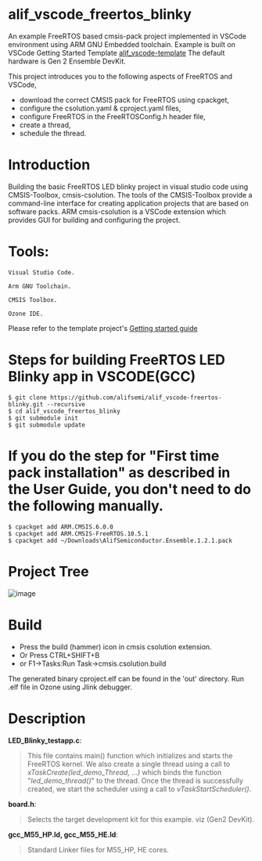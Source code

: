 # alif_vscode_freertos_blinky
An example FreeRTOS based cmsis-pack project implemented in VSCode environment using ARM GNU Embedded toolchain.
Example is built on VSCode Getting Started Template [alif_vscode-template](https://github.com/alifsemi/alif_vscode-template)
The default hardware is Gen 2 Ensemble DevKit.

This project introduces you to the following aspects of FreeRTOS and VSCode,
- download the correct CMSIS pack for FreeRTOS using cpackget,
- configure the csolution.yaml & cproject.yaml files,
- configure FreeRTOS in the FreeRTOSConfig.h header file,
- create a thread,
- schedule the thread.

# Introduction 

Building the basic FreeRTOS LED blinky project in visual studio code using CMSIS-Toolbox, cmsis-csolution. The tools of the CMSIS-Toolbox provide a command-line interface for creating application projects that are based on software packs.
ARM cmsis-csolution is a VSCode extension which provides GUI for building and configuring the project.

# Tools: 

    Visual Studio Code.  

    Arm GNU Toolchain.  

    CMSIS Toolbox. 

    Ozone IDE. 

Please refer to the template project's [Getting started guide](https://github.com/alifsemi/alif_vscode-template/blob/master/doc/getting_started.md)

# Steps for building FreeRTOS LED Blinky app in VSCODE(GCC) 

    $ git clone https://github.com/alifsemi/alif_vscode-freertos-blinky.git --recursive
    $ cd alif_vscode_freertos_blinky
    $ git submodule init
    $ git submodule update
# If you do the step for "First time pack installation" as described in the User Guide, you don't need to do the following manually. 
    $ cpackget add ARM.CMSIS.6.0.0 
    $ cpackget add ARM.CMSIS-FreeRTOS.10.5.1
    $ cpackget add ~/Downloads\AlifSemiconductor.Ensemble.1.2.1.pack    

# Project Tree

![image](https://github.com/AlifSemiDev/alif_vscode_freertos_blinky/assets/118854049/bae23be4-e456-415b-905a-b28334472073)
 
# Build
- Press the build (hammer) icon in cmsis csolution extension.
- Or Press CTRL+SHIFT+B
- or F1->Tasks:Run Task->cmsis.csolution.build

The generated binary cproject.elf can be found in the 'out' directory.
Run .elf file in Ozone using Jlink debugger.

# Description

**LED_Blinky_testapp.c**:   
>This file contains main() function which initializes and starts the FreeRTOS kernel.
We also create a single thread using a call to *xTaskCreate(led_demo_Thread, ...)* which binds the function "*led_demo_thread()*" to the thread.
Once the thread is successfully created, we start the scheduler using a call to *vTaskStartScheduler()*.  
  
**board.h**:  
>Selects the target development kit for this example. viz (Gen2 DevKit).   

**gcc_M55_HP.ld, gcc_M55_HE.ld**:   
>Standard Linker files for M55_HP, HE cores.   

